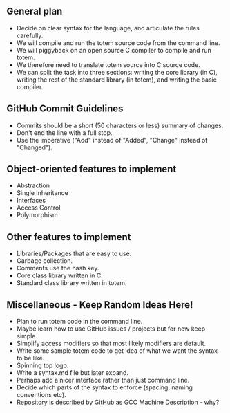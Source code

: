## General plan
* Decide on clear syntax for the language, and articulate the rules carefully.
* We will compile and run the totem source code from the command line.
* We will piggyback on an open source C compiler to compile and run totem.
* We therefore need to translate totem source into C source code.
* We can split the task into three sections: writing the core library (in C), writing the rest of the standard library (in totem), and writing the basic compiler. 

## GitHub Commit Guidelines
* Commits should be a short (50 characters or less) summary of changes. 
* Don't end the line with a full stop. 
* Use the imperative ("Add" instead of "Added", "Change" instead of "Changed").

## Object-oriented features to implement
* Abstraction
* Single Inheritance
* Interfaces
* Access Control
* Polymorphism

## Other features to implement
* Libraries/Packages that are easy to use.
* Garbage collection.
* Comments use the hash key.
* Core class library written in C.
* Standard class library written in totem.


## Miscellaneous - Keep Random Ideas Here!
* Plan to run totem code in the command line.
* Maybe learn how to use GitHub issues / projects but for now keep simple.
* Simplify access modifiers so that most likely modifiers are default.
* Write some sample totem code to get idea of what we want the syntax to be like.
* Spinning top logo.
* Write a syntax.md file but later expand.
* Perhaps add a nicer interface rather than just command line.
* Decide which parts of the syntax to enforce (spacing, naming conventions etc).
* Repository is described by GitHub as GCC Machine Description - why?
